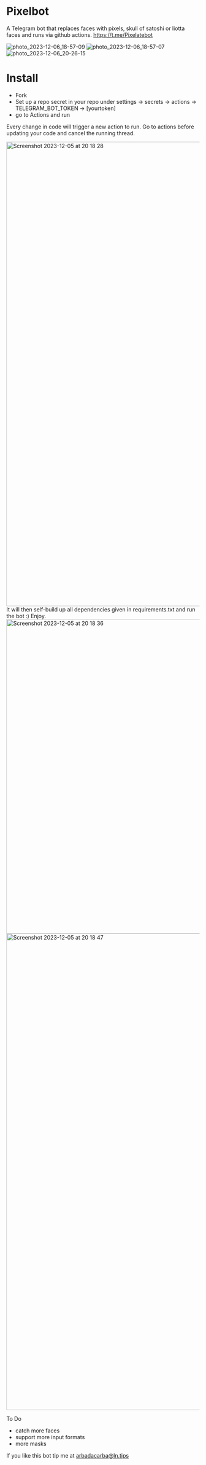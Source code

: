 # Pixelbot
A Telegram bot that replaces faces with pixels, skull of satoshi or liotta faces and runs via github actions.
https://t.me/Pixelatebot

![photo_2023-12-06_18-57-09](https://github.com/arbadacarbaYK/Pixelbot/assets/63317640/1046add6-fab1-4139-bf93-171c9593dfea)
![photo_2023-12-06_18-57-07](https://github.com/arbadacarbaYK/Pixelbot/assets/63317640/bbce7e38-0205-4670-833d-25b0df51db79)
![photo_2023-12-06_20-26-15](https://github.com/arbadacarbaYK/Pixelbot/assets/63317640/e5a2917f-67e4-4ae5-bf16-c044c43387ad)

# Install
- Fork
- Set up a repo secret in your repo under settings -> secrets -> actions -> TELEGRAM_BOT_TOKEN -> [yourtoken]
- go to Actions and run

Every change in code will trigger a new action to run. Go to actions before updating your code and cancel the running thread.


<img width="1209" alt="Screenshot 2023-12-05 at 20 18 28" src="https://github.com/arbadacarbaYK/Pixelbot/assets/63317640/dcf2e9da-3a32-4371-8454-9d8062bc00f4">
It will then self-build up all dependencies given in requirements.txt and run the bot :) Enjoy.

<img width="818" alt="Screenshot 2023-12-05 at 20 18 36" src="https://github.com/arbadacarbaYK/Pixelbot/assets/63317640/244eeca9-d84e-4ce3-bf68-0dc050fbaa04">

<img width="1241" alt="Screenshot 2023-12-05 at 20 18 47" src="https://github.com/arbadacarbaYK/Pixelbot/assets/63317640/0985eec3-58c4-4837-80fd-762368e10b3f">



To Do
- catch more faces
- support more input formats
- more masks


If you like this bot tip me at arbadacarba@ln.tips
